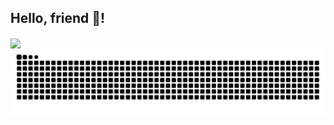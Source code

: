 <h2 align="left">Hello, friend 👋!</h2>

<img align="center" height="150" src="https://media.tenor.com/n447dmLTesAAAAAM/kagura-azumanga.gif"  />

<br clear="both">
<img src="https://raw.githubusercontent.com/melogtm/melogtm/output/snake.svg" alt="Snake animation" />

